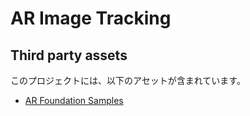 # AR Image Tracking

## Third party assets
このプロジェクトには、以下のアセットが含まれています。
- [AR Foundation Samples](https://github.com/Unity-Technologies/arfoundation-samples/)
